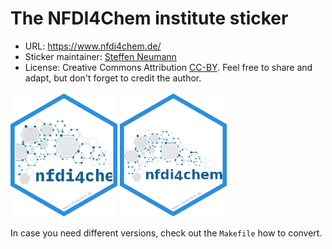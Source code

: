 # The NFDI4Chem institute sticker

* URL: https://www.nfdi4chem.de/
* Sticker maintainer: [Steffen Neumann](https://github.com/sneumann/)
* License: Creative Commons Attribution
  [CC-BY](https://creativecommons.org/licenses/by/4.0/). Feel free to
  share and adapt, but don't forget to credit the author.

<p align = "left">
<img src="./NFDI4Chem.png" height="200">
<img src="./NFDI4Chem2.png" height="200">
</p>

In case you need different versions, check out the `Makefile` how to convert.
